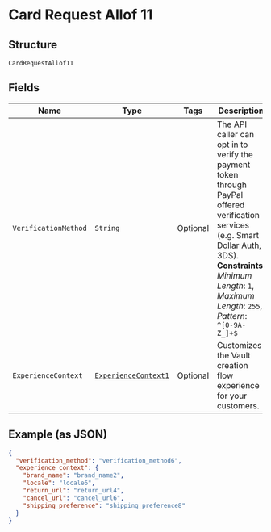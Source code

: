 
# Card Request Allof 11

## Structure

`CardRequestAllof11`

## Fields

| Name | Type | Tags | Description | Getter | Setter |
|  --- | --- | --- | --- | --- | --- |
| `VerificationMethod` | `String` | Optional | The API caller can opt in to verify the payment token through PayPal offered verification services (e.g. Smart Dollar Auth, 3DS).<br>**Constraints**: *Minimum Length*: `1`, *Maximum Length*: `255`, *Pattern*: `^[0-9A-Z_]+$` | String getVerificationMethod() | setVerificationMethod(String verificationMethod) |
| `ExperienceContext` | [`ExperienceContext1`](../../doc/models/experience-context-1.md) | Optional | Customizes the Vault creation flow experience for your customers. | ExperienceContext1 getExperienceContext() | setExperienceContext(ExperienceContext1 experienceContext) |

## Example (as JSON)

```json
{
  "verification_method": "verification_method6",
  "experience_context": {
    "brand_name": "brand_name2",
    "locale": "locale6",
    "return_url": "return_url4",
    "cancel_url": "cancel_url6",
    "shipping_preference": "shipping_preference8"
  }
}
```

